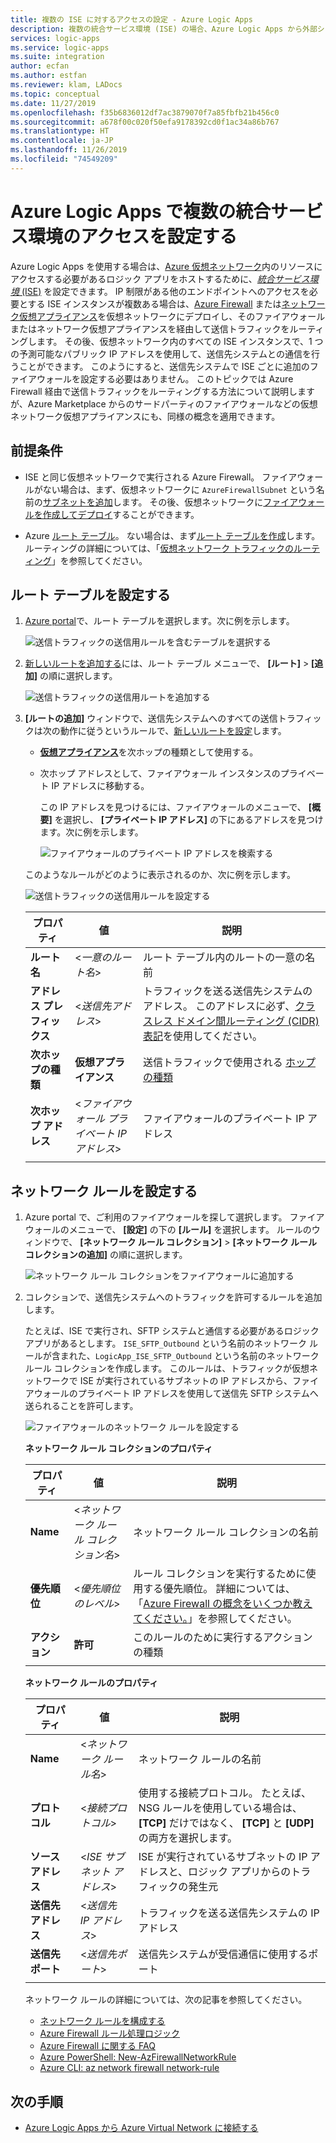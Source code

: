 ```yaml
---
title: 複数の ISE に対するアクセスの設定 - Azure Logic Apps
description: 複数の統合サービス環境 (ISE) の場合、Azure Logic Apps から外部システムにアクセスするための単一のパブリック送信 IP アドレスを設定できます
services: logic-apps
ms.service: logic-apps
ms.suite: integration
author: ecfan
ms.author: estfan
ms.reviewer: klam, LADocs
ms.topic: conceptual
ms.date: 11/27/2019
ms.openlocfilehash: f35b6836012df7ac3879070f7a85fbfb21b456c0
ms.sourcegitcommit: a678f00c020f50efa9178392cd0f1ac34a86b767
ms.translationtype: HT
ms.contentlocale: ja-JP
ms.lasthandoff: 11/26/2019
ms.locfileid: "74549209"
---
```

# <a name="set-up-access-for-multiple-integration-service-environments-in-azure-logic-apps"></a>Azure Logic Apps で複数の統合サービス環境のアクセスを設定する

Azure Logic Apps を使用する場合は、[Azure 仮想ネットワーク](../virtual-network/virtual-networks-overview.md)内のリソースにアクセスする必要があるロジック アプリをホストするために、[*統合サービス環境* (ISE)](../logic-apps/connect-virtual-network-vnet-isolated-environment-overview.md) を設定できます。 IP 制限がある他のエンドポイントへのアクセスを必要とする ISE インスタンスが複数ある場合は、[Azure Firewall](../firewall/overview.md) または[ネットワーク仮想アプライアンス](../virtual-network/virtual-networks-overview.md#filter-network-traffic)を仮想ネットワークにデプロイし、そのファイアウォールまたはネットワーク仮想アプライアンスを経由して送信トラフィックをルーティングします。 その後、仮想ネットワーク内のすべての ISE インスタンスで、1 つの予測可能なパブリック IP アドレスを使用して、送信先システムとの通信を行うことができます。 このようにすると、送信先システムで ISE ごとに追加のファイアウォールを設定する必要はありません。 このトピックでは Azure Firewall 経由で送信トラフィックをルーティングする方法について説明しますが、Azure Marketplace からのサードパーティのファイアウォールなどの仮想ネットワーク仮想アプライアンスにも、同様の概念を適用できます。

## <a name="prerequisites"></a>前提条件

* ISE と同じ仮想ネットワークで実行される Azure Firewall。 ファイアウォールがない場合は、まず、仮想ネットワークに `AzureFirewallSubnet` という名前の[サブネットを追加](../virtual-network/virtual-network-manage-subnet.md#add-a-subnet)します。 その後、仮想ネットワークに[ファイアウォールを作成してデプロイ](../firewall/tutorial-firewall-deploy-portal.md#deploy-the-firewall)することができます。

* Azure [ルート テーブル](../virtual-network/manage-route-table.md)。 ない場合は、まず[ルート テーブルを作成](../virtual-network/manage-route-table.md#create-a-route-table)します。 ルーティングの詳細については、「[仮想ネットワーク トラフィックのルーティング](../virtual-network/virtual-networks-udr-overview.md)」を参照してください。

## <a name="set-up-route-table"></a>ルート テーブルを設定する

1. [Azure portal](https://portal.azure.com)で、ルート テーブルを選択します。次に例を示します。

   ![送信トラフィックの送信用ルールを含むテーブルを選択する](./media/connect-virtual-network-vnet-set-up-single-ip-address/select-route-table-for-virtual-network.png)

1. [新しいルートを追加する](../virtual-network/manage-route-table.md#create-a-route)には、ルート テーブル メニューで、 **[ルート]**  >  **[追加]** の順に選択します。

   ![送信トラフィックの送信用ルートを追加する](./media/connect-virtual-network-vnet-set-up-single-ip-address/add-route-to-route-table.png)

1. **[ルートの追加]** ウィンドウで、送信先システムへのすべての送信トラフィックは次の動作に従うというルールで、[新しいルートを設定](../virtual-network/manage-route-table.md#create-a-route)します。

   * [**仮想アプライアンス**](../virtual-network/virtual-networks-udr-overview.md#user-defined)を次ホップの種類として使用する。

   * 次ホップ アドレスとして、ファイアウォール インスタンスのプライベート IP アドレスに移動する。

     この IP アドレスを見つけるには、ファイアウォールのメニューで、 **[概要]** を選択し、 **[プライベート IP アドレス]** の下にあるアドレスを見つけます。次に例を示します。

     ![ファイアウォールのプライベート IP アドレスを検索する](./media/connect-virtual-network-vnet-set-up-single-ip-address/find-firewall-private-ip-address.png)

   このようなルールがどのように表示されるのか、次に例を示します。

   ![送信トラフィックの送信用ルールを設定する](./media/connect-virtual-network-vnet-set-up-single-ip-address/add-rule-to-route-table.png)

   | プロパティ | 値 | 説明 |
   |----------|-------|-------------|
   | **ルート名** | <*一意のルート名*> | ルート テーブル内のルートの一意の名前 |
   | **アドレス プレフィックス** | <*送信先アドレス*> | トラフィックを送る送信先システムのアドレス。 このアドレスに必ず、[クラスレス ドメイン間ルーティング (CIDR) 表記](https://en.wikipedia.org/wiki/Classless_Inter-Domain_Routing)を使用してください。 |
   | **次ホップの種類** | **仮想アプライアンス** | 送信トラフィックで使用される [ホップの種類](../virtual-network/virtual-networks-udr-overview.md#next-hop-types-across-azure-tools) |
   | **次ホップ アドレス** | <*ファイアウォール プライベート IP アドレス*> | ファイアウォールのプライベート IP アドレス |
   |||

## <a name="set-up-network-rule"></a>ネットワーク ルールを設定する

1. Azure portal で、ご利用のファイアウォールを探して選択します。 ファイアウォールのメニューで、 **[設定]** の下の **[ルール]** を選択します。 ルールのウィンドウで、 **[ネットワーク ルール コレクション]**  >  **[ネットワーク ルール コレクションの追加]** の順に選択します。

   ![ネットワーク ルール コレクションをファイアウォールに追加する](./media/connect-virtual-network-vnet-set-up-single-ip-address/add-network-rule-collection.png)

1. コレクションで、送信先システムへのトラフィックを許可するルールを追加します。

   たとえば、ISE で実行され、SFTP システムと通信する必要があるロジックアプリがあるとします。 `ISE_SFTP_Outbound` という名前のネットワーク ルールが含まれた、`LogicApp_ISE_SFTP_Outbound` という名前のネットワーク ルール コレクションを作成します。 このルールは、トラフィックが仮想ネットワークで ISE が実行されているサブネットの IP アドレスから、ファイアウォールのプライベート IP アドレスを使用して送信先 SFTP システムへ送られることを許可します。

   ![ファイアウォールのネットワーク ルールを設定する](./media/connect-virtual-network-vnet-set-up-single-ip-address/set-up-network-rule-for-firewall.png)

   **ネットワーク ルール コレクションのプロパティ**

   | プロパティ | 値 | 説明 |
   |----------|-------|-------------|
   | **Name** | <*ネットワーク ルール コレクション名*> | ネットワーク ルール コレクションの名前 |
   | **優先順位** | <*優先順位のレベル*> | ルール コレクションを実行するために使用する優先順位。 詳細については、「[Azure Firewall の概念をいくつか教えてください。](../firewall/firewall-faq.md#what-are-some-azure-firewall-concepts)」を参照してください。 |
   | **アクション** | **許可** | このルールのために実行するアクションの種類 |
   |||

   **ネットワーク ルールのプロパティ**

   | プロパティ | 値 | 説明 |
   |----------|-------|-------------|
   | **Name** | <*ネットワーク ルール名*> | ネットワーク ルールの名前 |
   | **プロトコル** | <*接続プロトコル*> | 使用する接続プロトコル。 たとえば、NSG ルールを使用している場合は、 **[TCP]** だけではなく、 **[TCP]** と **[UDP]** の両方を選択します。 |
   | **ソース アドレス** | <*ISE サブネット アドレス*> | ISE が実行されているサブネットの IP アドレスと、ロジック アプリからのトラフィックの発生元 |
   | **送信先アドレス** | <*送信先 IP アドレス*> | トラフィックを送る送信先システムの IP アドレス |
   | **送信先ポート** | <*送信先ポート*> | 送信先システムが受信通信に使用するポート |
   |||

   ネットワーク ルールの詳細については、次の記事を参照してください。

   * [ネットワーク ルールを構成する](../firewall/tutorial-firewall-deploy-portal.md#configure-a-network-rule)
   * [Azure Firewall ルール処理ロジック](../firewall/rule-processing.md#network-rules-and-applications-rules)
   * [Azure Firewall に関する FAQ](../firewall/firewall-faq.md)
   * [Azure PowerShell: New-AzFirewallNetworkRule](https://docs.microsoft.com/powershell/module/az.network/new-azfirewallnetworkrule)
   * [Azure CLI: az network firewall network-rule](https://docs.microsoft.com/cli/azure/ext/azure-firewall/network/firewall/network-rule?view=azure-cli-latest#ext-azure-firewall-az-network-firewall-network-rule-create)

## <a name="next-steps"></a>次の手順

* [Azure Logic Apps から Azure Virtual Network に接続する](../logic-apps/connect-virtual-network-vnet-isolated-environment.md)